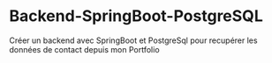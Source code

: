 # Backend-SpringBoot-PostgreSQL
Créer un backend avec SpringBoot et PostgreSql pour recupérer les données de contact depuis mon Portfolio
